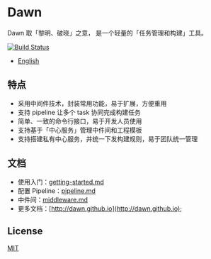 # Dawn

Dawn 取「黎明、破晓」之意， 是一个轻量的「任务管理和构建」工具。

[![Build Status](https://www.travis-ci.org/alibaba/dawn.svg?branch=master)](https://www.travis-ci.org/alibaba/dawn)

- [English](README.md)

## 特点

- 采用中间件技术，封装常用功能，易于扩展，方便重用
- 支持 pipeline 让多个 task 协同完成构建任务
- 简单、一致的命令行接口，易于开发人员使用
- 支持基于「中心服务」管理中件间和工程模板
- 支持搭建私有中心服务，并统一下发构建规则，易于团队统一管理

## 文档

- 使用入门：[getting-started.md](docs/mds/getting-started.md)
- 配置 Pipeline：[pipeline.md](docs/mds/pipeline.md)
- 中件间：[middleware.md](docs/mds/middleware.md)
- 更多文档：[http://dawn.github.io](http://dawn.github.io);

## License

[MIT](https://tldrlegal.com/license/mit-license)